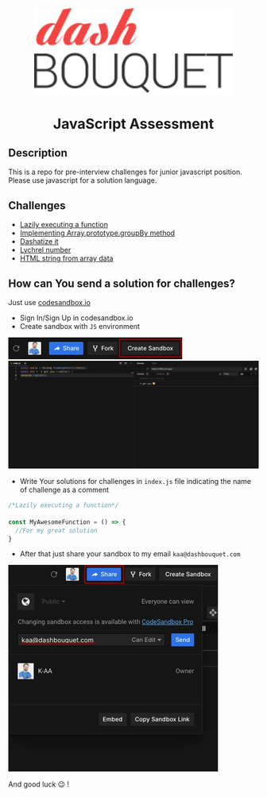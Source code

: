 <div align="center">
    <a href="https://dashbouquet.com">
        <img src="assets/dashbouquet-logo.svg" alt="Dashbouquet" width="400"/>
    </a>
    <br/>
</div>

<h1 align="center">JavaScript Assessment</h1>

## Description

This is a repo for pre-interview challenges for junior javascript position. Please use javascript for a solution language.

## Challenges

* [Lazily executing a function](lazily_executing_a_function.md)
* [Implementing Array.prototype.groupBy method](group_by_method.md)
* [Dashatize it](dashatize_it.md)
* [Lychrel number](lychrel_number.md)
* [HTML string from array data](html_string_from_array_data.md)

## How can You send a solution for challenges?

Just use [codesandbox.io](https://codesandbox.io/)

* Sign In/Sign Up in codesandbox.io
* Create sandbox with `JS` environment

<img src="assets/how_to_create_sandbox.jpg" alt="How to create sandbox" width="350"/>

<img src="assets/env_example.jpg" alt="Environment example" width="1560"/>

* Write Your solutions for challenges in `index.js` file indicating the name of challenge as a comment

```javascript
/*Lazily executing a function*/

const MyAwesomeFunction = () => {
  //For my great solution
}
```

* After that just share your sandbox to my email `kaa@dashbouquet.com`

<img src="assets/how_to_share.jpg" alt="How to share" width="422"/>

And good luck :wink: !
